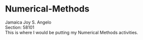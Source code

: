 # Numerical-Methods
Jamaica Joy S. Angelo
<br> Section: 58101
<br> This is where I would be putting my Numerical Methods activities.
